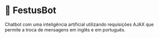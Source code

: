 # :robot: FestusBot
Chatbot com uma inteligência artificial utilizando requisições AJAX que permite a troca de mensagens em inglês e em português.
